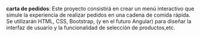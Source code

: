 **carta de pedidos**: Este proyecto consistirá en crear un menú interactivo que simule la experiencia de realizar pedidos en una cadena de comida rápida. Se utilizarán HTML, CSS, Bootstrap, (y en el futuro Angular) para diseñar la interfaz de usuario y la funcionalidad de selección de productos,etc.


